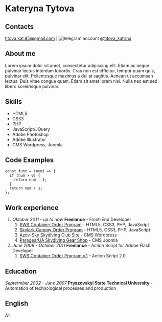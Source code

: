 # Kateryna Tytova

## Contacts
[titova.kat.85@gmail.com](titova.kat.85@gmail.com) | ![telegram account](https://icons.iconarchive.com/icons/froyoshark/enkel/24/Telegram-icon.png) [@titova_katrina](https://telegram.me/titova_katrina)

## About me
Lorem ipsum dolor sit amet, consectetur adipiscing elit. Etiam ac neque pulvinar lectus interdum lobortis. Cras non est efficitur, tempor quam quis, pulvinar elit. Pellentesque maximus a dui at sagittis. Aenean ut accumsan lectus. Duis vitae congue quam. Etiam sit amet lorem nisi. Nulla nec est sed libero scelerisque pulvinar.

## Skills
* HTML5
* CSS3
* PHP
* JavaScript/JQuery
* Adobe Photoshop
* Adobe Illustrator
* CMS Wordpress, Joomla


## Code Examples
```
const func = (num) => {  
  if (num > 0) {  
    return num - 1;  
  }
  return num + 1;  
};  
```

## Work experience
1. *Oktober 2011 - up to now* **Freelance** - Front-End Developer
    1. [SWS Container Order Program](https://fire2.sws.aero/) - HTML5, CSS3, PHP, JavaScript
    1. [Skylark Canopy Order Program](https://skylarkparachutes.com/canopy_order_prog/colorchute.php) - HTML5, CSS3, PHP, JavaScript
    1. [Azov-Sky Skydiving Club Site](http://azov-sky.com.ua/) - CMS Wordpress
    1. [ParagearUA Skydiving Gear Shop](http://paragear.com.ua/) - CMS Joomla
1. *June 2009 - October 2011* **Freelance** - Action Script for Adobe Flash Developer
	1. [SWS Container Order Program v.1](https://sws.aero/ru/order/online_order/) - Action Script 2.0

## Education
*Septermber 2002 - June 2007* **Pryazovskyi State Technical University** - Automation of technological processes and production

## English
A1